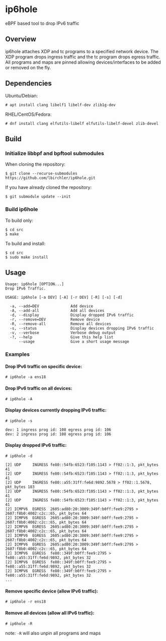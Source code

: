 # ip6hole
eBPF based tool to drop IPv6 traffic

Overview
--------

ip6hole attaches XDP and tc programs to a specified network device. The XDP program drops ingress traffic and the tc program drops egress traffic. All programs and maps are pinned allowing devices/interfaces to be added or removed on the fly.

Dependencies
------------

Ubuntu/Debian:
```
# apt install clang libelf1 libelf-dev zlib1g-dev
```

RHEL/CentOS/Fedora:
```
# dnf install clang elfutils-libelf elfutils-libelf-devel zlib-devel
```

Build
-----

### Initialize libbpf and bpftool submodules

When cloning the repository:
```
$ git clone --recurse-submodules https://github.com/lbirchler/ip6hole.git
```

If you have already cloned the repository:
```
$ git submodule update --init 
```

### Build ip6hole

To build only:
```
$ cd src
$ make
```

To build and install:
```
$ cd src
$ sudo make install
```

Usage
-----

```
Usage: ip6hole [OPTION...]
Drop IPv6 Traffic.

USAGE: ip6hole [-a DEV] [-A] [-r DEV] [-R] [-s] [-d]

  -a, --add=DEV              Add device
  -A, --add-all              Add all devices
  -d, --display              Display dropped IPv6 traffic
  -r, --remove=DEV           Remove device
  -R, --remove-all           Remove all devices
  -s, --status               Display devices dropping IPv6 traffic
  -v, --verbose              Verbose debug output
  -?, --help                 Give this help list
      --usage                Give a short usage message
```

### Examples

#### Drop IPv6 traffic on specific device:
```
# ip6hole -a ens18
```

#### Drop IPv6 traffic on all devices:
```
# ip6hole -A
```

#### Display devices currently dropping IPv6 traffic: 
```
# ip6hole -s
```
```
dev: 1 ingress prog id: 108 egress prog id: 106
dev: 2 ingress prog id: 108 egress prog id: 106
```

#### Display dropped IPv6 traffic:
```
# ip6hole -d
```
```
[2] UDP     INGRESS fe80::54fb:6523:f105:1143 > ff02::1:3, pkt_bytes 41
[2] UDP     INGRESS fe80::54fb:6523:f105:1143 > ff02::1:3, pkt_bytes 41
[2] UDP     INGRESS fe80::a55:31ff:fe6d:9892.5678 > ff02::1.5678, pkt_bytes 183
[2] UDP     INGRESS fe80::54fb:6523:f105:1143 > ff02::1:3, pkt_bytes 41
[2] UDP     INGRESS fe80::54fb:6523:f105:1143 > ff02::1:3, pkt_bytes 41
[2] ICMPV6  EGRESS  2605:ad80:20:3009:349f:b0ff:fee9:2795 > 2607:f8b0:4002:c2c::65, pkt_bytes 64
[2] ICMPV6  EGRESS  2605:ad80:20:3009:349f:b0ff:fee9:2795 > 2607:f8b0:4002:c2c::65, pkt_bytes 64
[2] ICMPV6  EGRESS  2605:ad80:20:3009:349f:b0ff:fee9:2795 > 2607:f8b0:4002:c2c::65, pkt_bytes 64
[2] ICMPV6  EGRESS  2605:ad80:20:3009:349f:b0ff:fee9:2795 > 2607:f8b0:4002:c2c::65, pkt_bytes 64
[2] ICMPV6  EGRESS  2605:ad80:20:3009:349f:b0ff:fee9:2795 > 2607:f8b0:4002:c2c::65, pkt_bytes 64
[2] ICMPV6  EGRESS  fe80::349f:b0ff:fee9:2795 > fe80::a55:31ff:fe6d:9892, pkt_bytes 32
[2] ICMPV6  EGRESS  fe80::349f:b0ff:fee9:2795 > fe80::a55:31ff:fe6d:9892, pkt_bytes 32
[2] ICMPV6  EGRESS  fe80::349f:b0ff:fee9:2795 > fe80::a55:31ff:fe6d:9892, pkt_bytes 32
...
```

#### Remove specific device (allow IPv6 traffic):
```
# ip6hole -r ens18
```

#### Remove all devices (allow all IPv6 traffic):
```
# ip6hole -R
```

note: `-R` will also unpin all programs and maps